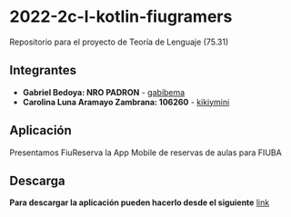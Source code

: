 # 2022-2c-l-kotlin-fiugramers
Repositorio para el proyecto de Teoría de Lenguaje (75.31)

## Integrantes
* **Gabriel Bedoya: NRO PADRON** - [gabibema](https://github.com/gabibema)
* **Carolina Luna Aramayo Zambrana: 106260** - [kikiymini](https://github.com/kikiymini)
## Aplicación
Presentamos FiuReserva la App Mobile de reservas de aulas para FIUBA
## Descarga
**Para descargar la aplicación pueden hacerlo desde el siguiente** [link](https://drive.google.com/drive/u/0/folders/1nBuvkKwecsEpSjEy0G3BN7T_JAEZ2Q8P)
